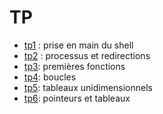 # TP

* [tp1](tp_prise_en_main_shell.md) : prise en main du shell
* [tp2](TP_processus_et_compilation/tp_processus_et_compilation.md) : processus et redirections
* [tp3](TP_premieres_fonctions/tp_premieres_fonctions.md): premières fonctions
* [tp4](TP_boucles/tp_boucles.md): boucles
* [tp5](TP_tableaux_unidimensionnels/tp_tableaux_unidimensionnels.md): tableaux unidimensionnels
* [tp6](TP_pointeurs_et_tableaux/tp_pointeurs_et_tableaux.md):
  pointeurs et tableaux
